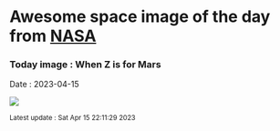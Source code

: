 
# Awesome space image of the day from [NASA](https://api.nasa.gov/)

### Today image : When Z is for Mars
Date : 2023-04-15

![](https://apod.nasa.gov/apod/image/2304/Ma2022-3_1024.jpg)

<small>Latest update : Sat Apr 15 22:11:29 2023</small>
        
